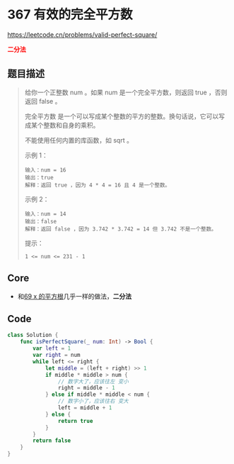 # 367 有效的完全平方数

https://leetcode.cn/problems/valid-perfect-square/

**<font color=red>二分法 </font>**

## 题目描述

> 给你一个正整数 num 。如果 num 是一个完全平方数，则返回 true ，否则返回 false 。
>
> 完全平方数 是一个可以写成某个整数的平方的整数。换句话说，它可以写成某个整数和自身的乘积。
>
> 不能使用任何内置的库函数，如  sqrt 。
>
>  
>
> 示例 1：
>
> ```
> 输入：num = 16
> 输出：true
> 解释：返回 true ，因为 4 * 4 = 16 且 4 是一个整数。
> ```
>
> 示例 2：
>
> ```
> 输入：num = 14
> 输出：false
> 解释：返回 false ，因为 3.742 * 3.742 = 14 但 3.742 不是一个整数。
> ```
>
>
> 提示：
>
> ```
> 1 <= num <= 231 - 1
> ```

## Core

- 和[69 x 的平方根]( https://leetcode.cn/problems/sqrtx/)几乎一样的做法，**二分法**



## Code

```swift
class Solution {
    func isPerfectSquare(_ num: Int) -> Bool {
        var left = 1
        var right = num
        while left <= right {
            let middle = (left + right) >> 1
            if middle * middle > num {
                // 数字大了，应该往左 变小
                right = middle - 1
            } else if middle * middle < num {
                // 数字小了，应该往右 变大
                left = middle + 1
            } else {
                return true
            }
        }
        return false
    }
}
```

















